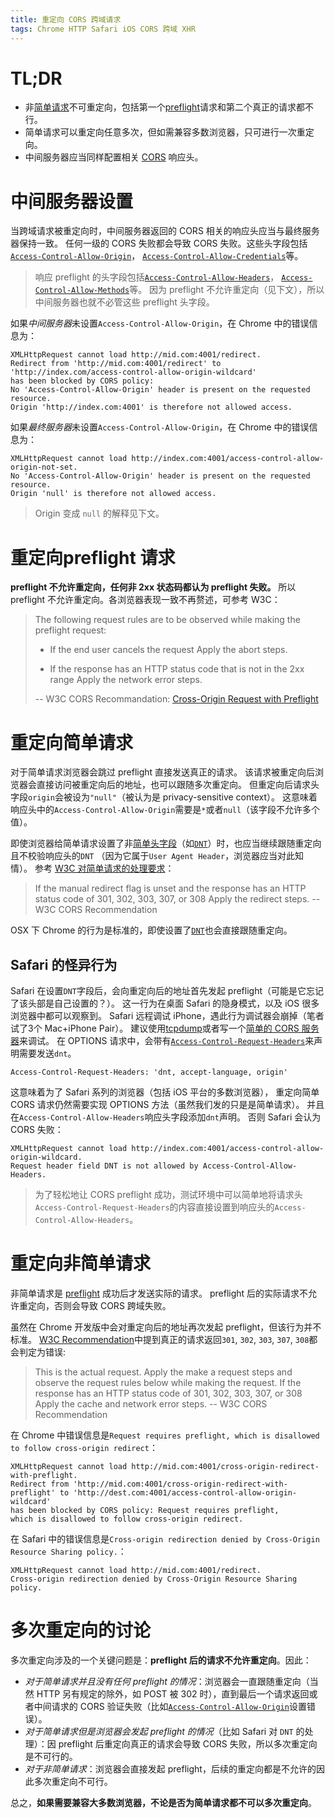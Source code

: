 ```yaml
---
title: 重定向 CORS 跨域请求
tags: Chrome HTTP Safari iOS CORS 跨域 XHR
---
```


# TL;DR

* 非[简单请求][cors-preflight]不可重定向，包括第一个[preflight][preflight]请求和第二个真正的请求都不行。
* 简单请求可以重定向任意多次，但如需兼容多数浏览器，只可进行一次重定向。
* 中间服务器应当同样配置相关 [CORS][cors] 响应头。

<!--more-->

# 中间服务器设置

当跨域请求被重定向时，中间服务器返回的 CORS 相关的响应头应当与最终服务器保持一致。
任何一级的 CORS 失败都会导致 CORS 失败。这些头字段包括[`Access-Control-Allow-Origin`][acao]，
[`Access-Control-Allow-Credentials`][acac]等。

> 响应 preflight 的头字段包括[`Access-Control-Allow-Headers`][acah]，
> [`Access-Control-Allow-Methods`][acam]等。
> 因为 preflight 不允许重定向（见下文），所以中间服务器也就不必管这些 preflight 头字段。

如果*中间服务器*未设置`Access-Control-Allow-Origin`，在 Chrome 中的错误信息为：

```
XMLHttpRequest cannot load http://mid.com:4001/redirect. 
Redirect from 'http://mid.com:4001/redirect' to 'http://index.com/access-control-allow-origin-wildcard' 
has been blocked by CORS policy: 
No 'Access-Control-Allow-Origin' header is present on the requested resource. 
Origin 'http://index.com:4001' is therefore not allowed access.
```

如果*最终服务器*未设置`Access-Control-Allow-Origin`，在 Chrome 中的错误信息为：

```
XMLHttpRequest cannot load http://index.com:4001/access-control-allow-origin-not-set. 
No 'Access-Control-Allow-Origin' header is present on the requested resource. 
Origin 'null' is therefore not allowed access.
```

> Origin 变成 `null` 的解释见下文。

# 重定向preflight 请求

**preflight 不允许重定向，任何非 2xx 状态码都认为 preflight 失败。**
所以 preflight 不允许重定向。各浏览器表现一致不再赘述，可参考 W3C：

> The following request rules are to be observed while making the preflight request:
>
> * If the end user cancels the request
>  Apply the abort steps.
>
> * If the response has an HTTP status code that is not in the 2xx range
>  Apply the network error steps.
>
> -- W3C CORS Recommandation: [Cross-Origin Request with Preflight][preflight]

# 重定向简单请求

对于简单请求浏览器会跳过 preflight 直接发送真正的请求。
该请求被重定向后浏览器会直接访问被重定向后的地址，也可以跟随多次重定向。
但重定向后请求头字段`origin`会被设为`"null"`（被认为是 privacy-sensitive context）。
这意味着响应头中的`Access-Control-Allow-Origin`需要是`*`或者`null`（该字段不允许多个值）。

即使浏览器给简单请求设置了非[简单头字段][s-header]（如[`DNT`][dnt]）时，也应当继续跟随重定向且不校验响应头的`DNT`
（因为它属于`User Agent Header`，浏览器应当对此知情）。
参考 [W3C 对简单请求的处理要求][w3c-simple]：

> If the manual redirect flag is unset and the response has an HTTP status code of 301, 302, 303, 307, or 308
> Apply the redirect steps. -- W3C CORS Recommendation

OSX 下 Chrome 的行为是标准的，即使设置了[`DNT`][dnt]也会直接跟随重定向。

## Safari 的怪异行为

Safari 在设置`DNT`字段后，会向重定向后的地址首先发起 preflight（可能是它忘记了该头部是自己设置的？）。
这一行为在桌面 Safari 的隐身模式，以及 iOS 很多浏览器中都可以观察到。
Safari 远程调试 iPhone，遇此行为调试器会崩掉（笔者试了3个 Mac+iPhone Pair）。
建议使用[tcpdump][tcpdump]或者写一个[简单的 CORS 服务器][cors-demo]来调试。
在 OPTIONS 请求中，会带有[`Access-Control-Request-Headers`][acrh]来声明需要发送`dnt`。

```
Access-Control-Request-Headers: 'dnt, accept-language, origin'
```

这意味着为了 Safari 系列的浏览器（包括 iOS 平台的多数浏览器），
重定向简单 CORS 请求仍然需要实现 OPTIONS 方法（虽然我们发的只是是简单请求）。
并且在`Access-Control-Allow-Headers`响应头字段添加`dnt`声明。
否则 Safari 会认为 CORS 失败：

```
XMLHttpRequest cannot load http://index.com:4001/access-control-allow-origin-wildcard.
Request header field DNT is not allowed by Access-Control-Allow-Headers.
```

> 为了轻松地让 CORS preflight 成功，测试环境中可以简单地将请求头`Access-Control-Request-Headers`的内容直接设置到响应头的`Access-Control-Allow-Headers`。

# 重定向非简单请求

非简单请求是 [preflight][preflight] 成功后才发送实际的请求。
preflight 后的实际请求不允许重定向，否则会导致 CORS 跨域失败。

虽然在 Chrome 开发版中会对重定向后的地址再次发起 preflight，但该行为并不标准。
[W3C Recommendation][preflight]中提到真正的请求返回`301`, `302`, `303`, `307`, `308`都会判定为错误:

> This is the actual request. Apply the make a request steps and observe the request rules below while making the request.
> If the response has an HTTP status code of 301, 302, 303, 307, or 308
Apply the cache and network error steps. -- W3C CORS Recommendation

在 Chrome 中错误信息是`Request requires preflight, which is disallowed to follow cross-origin redirect`：

```
XMLHttpRequest cannot load http://mid.com:4001/cross-origin-redirect-with-preflight.
Redirect from 'http://mid.com:4001/cross-origin-redirect-with-preflight' to 'http://dest.com:4001/access-control-allow-origin-wildcard'
has been blocked by CORS policy: Request requires preflight,
which is disallowed to follow cross-origin redirect.
```

在 Safari 中的错误信息是`Cross-origin redirection denied by Cross-Origin Resource Sharing policy.`：

```
XMLHttpRequest cannot load http://mid.com:4001/redirect.
Cross-origin redirection denied by Cross-Origin Resource Sharing policy.
```

# 多次重定向的讨论

多次重定向涉及的一个关键问题是：**preflight 后的请求不允许重定向**。因此：

* *对于简单请求并且没有任何 preflight 的情况*：浏览器会一直跟随重定向（当然 HTTP 另有规定的除外，如 POST 被 302 时），直到最后一个请求返回或者中间请求的 CORS 验证失败（比如[`Access-Control-Allow-Origin`][acao]设置错误）。
* *对于简单请求但是浏览器会发起 preflight 的情况*（比如 Safari 对 `DNT` 的处理）：因 preflight 后重定向真正的请求会导致 CORS 失败，所以多次重定向是不可行的。
* *对于非简单请求*：浏览器会直接发起 preflight，后续的重定向都是不允许的因此多次重定向不可行。

总之，**如果需要兼容大多数浏览器，不论是否为简单请求都不可以多次重定向**。

[preflight]: https://www.w3.org/TR/cors/#cross-origin-request-with-preflight-0
[s-header]: https://www.w3.org/TR/cors/#simple-header
[w3c-simple]: https://www.w3.org/TR/cors/#simple-cross-origin-request-0
[tcpdump]: http://www.tcpdump.org/
[cors-demo]: https://github.com/harttle/cors-demo 
[acao]: https://www.w3.org/TR/cors/#access-control-allow-origin-response-header
[acac]: /2016/12/28/cors-with-cookie.html
[acah]: https://www.w3.org/TR/cors/#http-access-control-allow-headers
[acam]: https://www.w3.org/TR/cors/#http-access-control-allow-methods
[cors-preflight]: /2016/12/30/cors-preflight.html
[dnt]: https://en.wikipedia.org/wiki/Do_Not_Track
[cors]: /2015/10/10/cross-origin.html
[acrh]: https://www.w3.org/TR/cors/#access-control-request-headers-request-header

